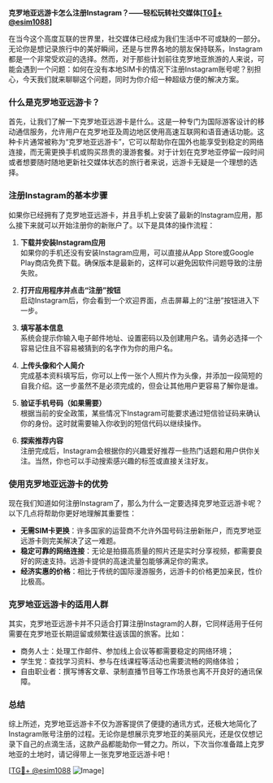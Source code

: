 **克罗地亚远游卡怎么注册Instagram？——轻松玩转社交媒体[[TG💪+ @esim1088](https://t.me/s/esim1088)]**

在当今这个高度互联的世界里，社交媒体已经成为我们生活中不可或缺的一部分。无论你是想记录旅行中的美好瞬间，还是与世界各地的朋友保持联系，Instagram都是一个非常受欢迎的选择。然而，对于那些计划前往克罗地亚旅游的人来说，可能会遇到一个问题：如何在没有本地SIM卡的情况下注册Instagram账号呢？别担心，今天我们就来聊聊这个问题，同时为你介绍一种超级方便的解决方案。

### 什么是克罗地亚远游卡？

首先，让我们了解一下克罗地亚远游卡是什么。这是一种专门为国际游客设计的移动通信服务，允许用户在克罗地亚及周边地区使用高速互联网和语音通话功能。这种卡片通常被称为“克罗地亚远游卡”，它可以帮助你在国外也能享受到稳定的网络连接，而无需更换手机或购买昂贵的漫游套餐。对于计划在克罗地亚停留一段时间或者想要随时随地更新社交媒体状态的旅行者来说，远游卡无疑是一个理想的选择。

### 注册Instagram的基本步骤

如果你已经拥有了克罗地亚远游卡，并且手机上安装了最新的Instagram应用，那么接下来就可以开始注册你的新账户了。以下是具体的操作流程：

1. **下载并安装Instagram应用**  
   如果你的手机还没有安装Instagram应用，可以直接从App Store或Google Play商店免费下载。确保版本是最新的，这样可以避免因软件问题导致的注册失败。

2. **打开应用程序并点击“注册”按钮**  
   启动Instagram后，你会看到一个欢迎界面，点击屏幕上的“注册”按钮进入下一步。

3. **填写基本信息**  
   系统会提示你输入电子邮件地址、设置密码以及创建用户名。请务必选择一个容易记住且不容易被猜到的名字作为你的用户名。

4. **上传头像和个人简介**  
   完成基本资料填写后，你可以上传一张个人照片作为头像，并添加一段简短的自我介绍。这一步虽然不是必须完成的，但会让其他用户更容易了解你是谁。

5. **验证手机号码（如果需要）**  
   根据当前的安全政策，某些情况下Instagram可能要求通过短信验证码来确认你的身份。这时就需要输入你收到的短信代码以继续操作。

6. **探索推荐内容**  
   注册完成后，Instagram会根据你的兴趣爱好推荐一些热门话题和用户供你关注。当然，你也可以手动搜索感兴趣的标签或直接关注好友。

### 使用克罗地亚远游卡的优势

现在我们知道如何注册Instagram了，那么为什么一定要选择克罗地亚远游卡呢？以下几点将帮助你更好地理解其重要性：

- **无需SIM卡更换**：许多国家的运营商不允许外国号码注册新账户，而克罗地亚远游卡则完美解决了这一难题。
- **稳定可靠的网络连接**：无论是拍摄高质量的照片还是实时分享视频，都需要良好的网速支持。远游卡提供的高速流量包能够满足你的需求。
- **经济实惠的价格**：相比于传统的国际漫游服务，远游卡的价格更加亲民，性价比极高。

### 克罗地亚远游卡的适用人群

其实，克罗地亚远游卡并不只适合打算注册Instagram的人群，它同样适用于任何需要在克罗地亚长期逗留或频繁往返该国的旅客。比如：
- 商务人士：处理工作邮件、参加线上会议等都需要稳定的网络环境；
- 学生党：查找学习资料、参与在线课程等活动也需要流畅的网络体验；
- 自由职业者：撰写博客文章、录制直播节目等工作场景也离不开良好的通讯保障。

### 总结

综上所述，克罗地亚远游卡不仅为游客提供了便捷的通讯方式，还极大地简化了Instagram账号注册的过程。无论你是想展示克罗地亚的美丽风光，还是仅仅想记录下自己的点滴生活，这款产品都能助你一臂之力。所以，下次当你准备踏上克罗地亚的土地时，请记得带上一张克罗地亚远游卡吧！

[[TG💪+ @esim1088](https://t.me/s/esim1088) ![Image](https://i.postimg.cc/4NQfJmqS/Snipaste-2025-05-13-00-14-12.png)]